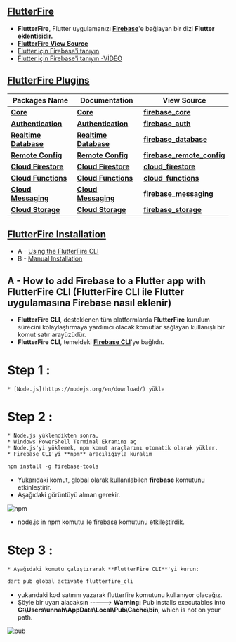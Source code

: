## **[FlutterFire](https://firebase.flutter.dev/)**
* **FlutterFire**, Flutter uygulamanızı **[Firebase](https://firebase.google.com/)**'e bağlayan bir dizi **Flutter eklentisidir.**
* **[FlutterFire View Source](https://github.com/firebase/flutterfire)**
* [Flutter için Firebase'i tanıyın](https://firebase.google.com/codelabs/firebase-get-to-know-flutter#0)
* [Flutter için Firebase'i tanıyın -VİDEO](https://www.youtube.com/watch?v=wUSkeTaBonA&t=3s)

## **[FlutterFire Plugins](https://firebase.flutter.dev/)**
| **Packages Name**  | **Documentation**  | **View Source**  |
| ------------ | ------------ | ------------ |
|  **[Core](https://pub.dev/packages/firebase_core)** | **[Core](https://firebase.flutter.dev/docs/core/usage/)**  | **[firebase_core](https://github.com/firebase/flutterfire/tree/master/packages/firebase_core)**  |
| **[Authentication](https://pub.dev/packages/firebase_auth)**  | **[Authentication](https://firebase.flutter.dev/docs/auth/overview/)**  | **[firebase_auth](https://github.com/firebase/flutterfire/tree/master/packages/firebase_auth)**  |
| **[Realtime Database](https://pub.dev/packages/firebase_database)**  | **[Realtime Database](https://firebase.flutter.dev/docs/database/overview/)**  | **[firebase_database](https://github.com/firebase/flutterfire/tree/master/packages/firebase_database)**  |
| **[Remote Config](https://pub.dev/packages/firebase_remote_config)**  | **[Remote Config](https://firebase.flutter.dev/docs/remote-config/overview/)**  | **[firebase_remote_config](https://github.com/firebase/flutterfire/tree/master/packages/firebase_remote_config)**  |
| **[Cloud Firestore](https://pub.dev/packages/cloud_firestore)**  | **[Cloud Firestore](https://firebase.flutter.dev/docs/firestore/overview/)**  | **[cloud_firestore](https://github.com/firebase/flutterfire/tree/master/packages/cloud_firestore)**  |
| **[Cloud Functions](https://pub.dev/packages/cloud_functions)**  | **[Cloud Functions](https://firebase.flutter.dev/docs/functions/overview/)**  | **[cloud_functions](https://github.com/firebase/flutterfire/tree/master/packages/cloud_functions)**  |
| **[Cloud Messaging](https://pub.dev/packages/firebase_messaging)**  | **[Cloud Messaging](https://firebase.flutter.dev/docs/messaging/overview/)**  | **[firebase_messaging](https://github.com/firebase/flutterfire/tree/master/packages/firebase_messaging)**  |
|  **[Cloud Storage](https://pub.dev/packages/firebase_storage)** | **[Cloud Storage](https://firebase.flutter.dev/docs/storage/overview/)**  | **[firebase_storage](https://github.com/firebase/flutterfire/tree/master/packages/firebase_storage)**  |

## **[FlutterFire Installation](https://firebase.flutter.dev/docs/overview/)**
* A - [Using the FlutterFire CLI](https://firebase.flutter.dev/docs/cli)
* B - [Manual Installation](https://firebase.flutter.dev/docs/manual-installation)

## A - **How to add Firebase to a Flutter app with FlutterFire CLI (FlutterFire CLI ile Flutter uygulamasına Firebase nasıl eklenir)**
* **FlutterFire CLI**, desteklenen tüm platformlarda **FlutterFire** kurulum sürecini kolaylaştırmaya yardımcı olacak komutlar sağlayan kullanışlı bir komut satır arayüzüdür.
* **FlutterFire CLI**, temeldeki **[Firebase CLI](https://firebase.google.com/docs/cli)**'ye bağlıdır.
# Step 1 :
    * [Node.js](https://nodejs.org/en/download/) yükle
# Step 2 :
    * Node.js yüklendikten sonra,
    * Windows PowerShell Terminal Ekranını aç
    * Node.js'yi yüklemek, npm komut araçlarını otomatik olarak yükler.
    * Firebase CLI'yi **npm** aracılığıyla kuralım

```dart
npm install -g firebase-tools
```

* Yukarıdaki komut, global olarak kullanılabilen **firebase** komutunu etkinleştirir.
* Aşağıdaki görüntüyü alman gerekir.

![npm](https://user-images.githubusercontent.com/59411109/208956640-1f7af5a9-1c29-4cfe-8275-da2b5644413f.png)

* node.js in npm komutu ile firebase komutunu etkileştirdik.
# Step 3 :
    * Aşağıdaki komutu çalıştırarak **FlutterFire CLI**'yi kurun:

```dart
dart pub global activate flutterfire_cli
```

* yukarıdaki kod satırını yazarak flutterfire komutunu kullanıyor olacağız.
* Şöyle bir uyarı alacaksın -----> **Warning:** Pub installs executables into **C:\Users\unnah\AppData\Local\Pub\Cache\bin**, which is not on your path.

![pub](https://user-images.githubusercontent.com/59411109/208961500-344dbebd-b2f7-4f06-875d-1b4fd0c56d3f.png)